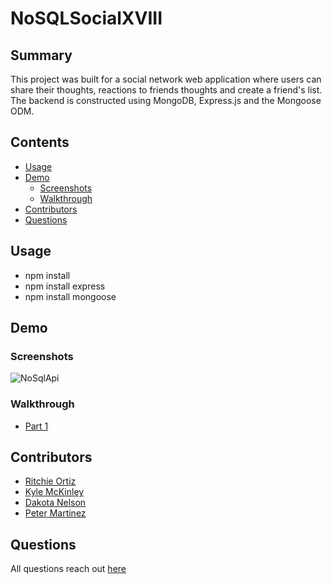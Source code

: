 # NoSQLSocialXVIII
## Summary
This project was built for a social network web application where users can share their thoughts, reactions to friends thoughts and create a friend's list. The backend is constructed using MongoDB, Express.js and the Mongoose ODM.

## Contents
- [Usage](#Usage)
- [Demo](#Demo)
  - [Screenshots](#Screenshots)
  - [Walkthrough](#Walkthrough)
- [Contributors](#Contributors)
- [Questions](#Questions)

## Usage
- npm install 
- npm install express
- npm install mongoose

## Demo
### Screenshots
![NoSqlApi](https://user-images.githubusercontent.com/74946954/127280384-ac1f05dc-72ad-4610-be3d-c735a2958eb6.png)

### Walkthrough
- [Part 1](https://drive.google.com/file/d/1suW3ehovd5aQSRpHkPVEGliLK9bdK4Nf/view)

## Contributors
- [Ritchie Ortiz](https://github.com/xRitchie91)
- [Kyle McKinley](https://github.com/kjmckinley)
- [Dakota Nelson](https://github.com/kotalilyy)
- [Peter Martinez](https://github.com/pmarti53)

## Questions
All questions reach out [here](#https://github.com/xRitchie91)
